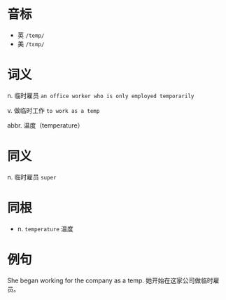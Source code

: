 # 音标

- 英 `/temp/`
- 美 `/tɛmp/`

# 词义

n. 临时雇员
`an office worker who is only employed temporarily`

v. 做临时工作
`to work as a temp`

abbr. 温度（temperature）


# 同义

n. 临时雇员
`super`

# 同根

- n. `temperature` 温度

# 例句

She began working for the company as a temp.
她开始在这家公司做临时雇员。


